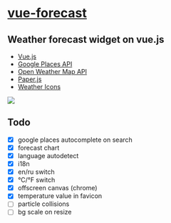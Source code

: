 # [vue-forecast](https://nextgtrgod.github.io/vue-forecast/)
## Weather forecast widget on vue.js

* [Vue.js](https://vuejs.org/)
* [Google Places API](https://developers.google.com/places/)
* [Open Weather Map API](https://openweathermap.org/api)
* [Paper.js](http://paperjs.org/)
* [Weather Icons](https://github.com/erikflowers/weather-icons)

<a href="https://nextgtrgod.github.io/vue-forecast/" target="_blank">
	<img src="https://i.imgur.com/p0ADrEQ.jpg">
</a>

## Todo
- [x] google places autocomplete on search
- [x] forecast chart
- [x] language autodetect
- [x] i18n
- [x] en/ru switch
- [x] °C/°F	switch
- [x] offscreen canvas (chrome)
- [x] temperature value in favicon
- [ ] particle collisions
- [ ] bg scale on resize